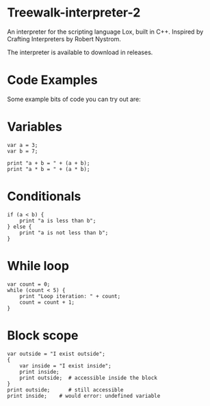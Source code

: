 # Treewalk-interpreter-2
An interpreter for the scripting language Lox, built in C++. Inspired by Crafting Interpreters by Robert Nystrom.

The interpreter is available to download in releases.

# Code Examples
Some example bits of code you can try out are:

# Variables
```
var a = 3;
var b = 7;

print "a + b = " + (a + b);
print "a * b = " + (a * b);
```
# Conditionals
```
if (a < b) {
    print "a is less than b";
} else {
    print "a is not less than b";
}
```
# While loop
```
var count = 0;
while (count < 5) {
    print "Loop iteration: " + count;
    count = count + 1;
}
```
# Block scope
```
var outside = "I exist outside";
{
    var inside = "I exist inside";
    print inside;
    print outside;  # accessible inside the block
}
print outside;      # still accessible
print inside;    # would error: undefined variable
```
